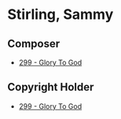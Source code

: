 # Stirling, Sammy

## Composer

- [299 - Glory To God](/hymns/299.md)

## Copyright Holder

- [299 - Glory To God](/hymns/299.md)

